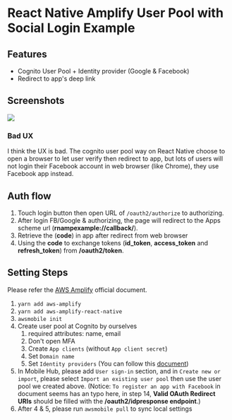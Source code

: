 # React Native Amplify User Pool with Social Login Example

## Features

* Cognito User Pool + Identity provider (Google & Facebook)
* Redirect to app's deep link

## Screenshots

![](https://user-images.githubusercontent.com/3055294/40524265-3e973d1e-600c-11e8-9396-06a00a92b0e6.gif)

### Bad UX

I think the UX is bad. The cognito user pool way on React Native choose to open a browser to let user verify then redirect to app,
but lots of users will not login their Facebook account in web browser (like Chrome), they use Facebook app instead.

## Auth flow

1. Touch login button then open URL of `/oauth2/authorize` to authorizing.
2. After login FB/Google & authorizing, the page will redirect to the Apps scheme url (**rnampexample://callback/**).
3. Retrieve the (**code**) in app after redirect from web browser
4. Using the **code** to exchange tokens (**id_token**, **access_token** and **refresh_token**) from **/oauth2/token**.

## Setting Steps

Please refer the [AWS Amplify](https://aws.github.io/aws-amplify/) official document.

1. `yarn add aws-amplify`
2. `yarn add aws-amplify-react-native`
3. `awsmobile init`
4. Create user pool at Cognito by ourselves
	1. required attributes: name, email
	2. Don't open MFA
	3. Create `App clients` (without `App client secret`)
	4. Set `Domain name`
	5. Set `Identity providers` (You can follow this [document](https://docs.aws.amazon.com/cognito/latest/developerguide/cognito-user-pools-social.html#cognito-user-pools-social-idp-step-1))
5. In Mobile Hub, please add `User sign-in` section, and in `Create new or import`, please select `Import an existing user pool` then use the user pool we created above.
  (Notice: `To register an app with Facebook` in document seems has an typo here, in step 14, **Valid OAuth Redirect URIs** should be filled with the **/oauth2/idpresponse endpoint**.)
6. After 4 & 5, please run `awsmobile pull` to sync local settings
